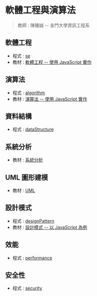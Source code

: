 # 軟體工程與演算法

> 教師 : 陳鍾誠 -- 金門大學資訊工程系

## 軟體工程

* 程式 : [se](se)
* 教材 : [軟體工程 -- 使用 JavaScript 實作](https://gitlab.com/ccckmit/course/wikis/%E9%99%B3%E9%8D%BE%E8%AA%A0/%E8%AA%B2%E7%A8%8B/%E8%BB%9F%E9%AB%94%E5%B7%A5%E7%A8%8B)

## 演算法

* 程式 : [algorithm](algorithm)
* 教材 : [演算法 -- 使用 JavaScript 實作](https://gitlab.com/ccckmit/course/wikis/%E9%99%B3%E9%8D%BE%E8%AA%A0/%E6%9B%B8%E7%B1%8D/%E6%BC%94%E7%AE%97%E6%B3%95)

## 資料結構

* 程式 : [dataStructure](dataStructure)

## 系統分析

* 教材 : [系統分析](https://gitlab.com/ccckmit/course/wikis/%E9%99%B3%E9%8D%BE%E8%AA%A0/%E8%AA%B2%E7%A8%8B/%E8%BB%9F%E9%AB%94%E5%B7%A5%E7%A8%8B/07-analysis)

## UML 圖形建模

* 教材 : [UML](https://gitlab.com/ccckmit/course/wikis/%E9%99%B3%E9%8D%BE%E8%AA%A0/%E8%AA%B2%E7%A8%8B/%E8%BB%9F%E9%AB%94%E5%B7%A5%E7%A8%8B/A1-uml)

## 設計模式

* 程式 : [designPattern](designPattern)
* 教材 : [設計模式 -- 以 JavaScript 為例](https://gitlab.com/ccckmit/course/wikis/%E9%99%B3%E9%8D%BE%E8%AA%A0/%E8%AA%B2%E7%A8%8B/%E8%BB%9F%E9%AB%94%E5%B7%A5%E7%A8%8B/A2-designPattern)

## 效能

* 程式 : [performance](performance)

## 安全性

* 程式 : [security](security)
